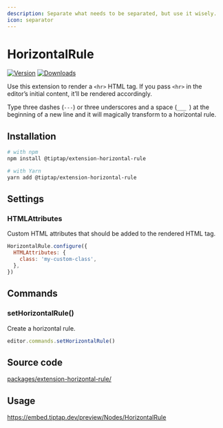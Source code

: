 ```yaml
---
description: Separate what needs to be separated, but use it wisely.
icon: separator
---
```


# HorizontalRule
[![Version](https://img.shields.io/npm/v/@tiptap/extension-horizontal-rule.svg?label=version)](https://www.npmjs.com/package/@tiptap/extension-horizontal-rule)
[![Downloads](https://img.shields.io/npm/dm/@tiptap/extension-horizontal-rule.svg)](https://npmcharts.com/compare/@tiptap/extension-horizontal-rule?minimal=true)

Use this extension to render a `<hr>` HTML tag. If you pass `<hr>` in the editor’s initial content, it’ll be rendered accordingly.

Type three dashes (<code>---</code>) or three underscores and a space (<code>___ </code>) at the beginning of a new line and it will magically transform to a horizontal rule.

## Installation
```bash
# with npm
npm install @tiptap/extension-horizontal-rule

# with Yarn
yarn add @tiptap/extension-horizontal-rule
```

## Settings

### HTMLAttributes
Custom HTML attributes that should be added to the rendered HTML tag.

```js
HorizontalRule.configure({
  HTMLAttributes: {
    class: 'my-custom-class',
  },
})
```

## Commands

### setHorizontalRule()
Create a horizontal rule.

```js
editor.commands.setHorizontalRule()
```

## Source code
[packages/extension-horizontal-rule/](https://github.com/ueberdosis/tiptap/blob/main/packages/extension-horizontal-rule/)

## Usage
https://embed.tiptap.dev/preview/Nodes/HorizontalRule
